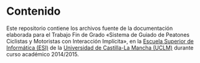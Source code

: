 # Contenido #

Este repositorio contiene los archivos fuente de la documentación elaborada para el Trabajo Fin de Grado «Sistema de Guiado de Peatones Ciclistas y Motoristas con Interacción Implícita», en la [Escuela Superior de Informática (ESI)](http://webpub.esi.uclm.es/) de la
[Universidad de Castilla-La Mancha (UCLM)](http://www.uclm.es/) durante curso académico 2014/2015.
